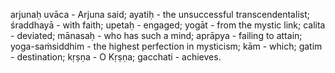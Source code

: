 arjunaḥ uvāca - Arjuna said; ayatiḥ - the unsuccessful transcendentalist; śraddhayā - with faith; upetaḥ - engaged; yogāt - from the mystic link; calita - deviated; mānasaḥ - who has such a mind; aprāpya - failing to attain; yoga-saṁsiddhim - the highest perfection in mysticism; kām - which; gatim - destination; kṛṣṇa - O Kṛṣṇa; gacchati - achieves.